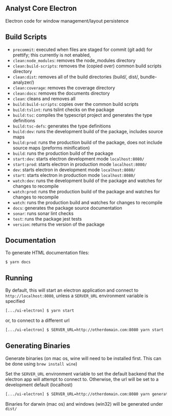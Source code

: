 ## Analyst Core Electron
Electron code for window management/layout persistence 

## Build Scripts
  * `precommit`: executed when files are staged for commit (git add) for prettify; this currently is not enabled,
  * `clean:node_modules`: removes the node_modules directory
  * `clean:build-scripts`: removes the (copied over) common build scripts directory
  * `clean:dist`: removes all of the build directories (build/, dist/, bundle-analyzer/)
  * `clean:coverage`: removes the coverage directory 
  * `clean:docs`: removes the documents directory
  * `clean`: cleans and removes all
  * `build:build-scripts`: copies over the common build scripts
  * `build:tslint`: runs tslint checks on the package
  * `build:tsc`: compiles the typescript project and generates the type definitions
  * `build:tsc-defs`: generates the type definitions
  * `build:dev`: runs the development build of the package, includes source maps
  * `build:prod`: runs the production build of the package, does not include source maps (preforms minification)
  * `build`: runs the production build of the package
  * `start:dev`: starts electron development mode `localhost:8080/`
  * `start:prod`: starts electron in production mode `localhost:8080/`
  * `dev`: starts electron in development mode `localhost:8080/`
  * `start`: starts electron in production mode `localhost:8080/`
  * `watch:dev`: runs the development build of the package and watches for changes to recompile
  * `watch:prod`: runs the production build of the package and watches for changes to recompile
  * `watch`: runs the production build and watches for changes to recompile
  * `docs`: generates the package source documentation
  * `sonar`: runs sonar lint checks
  * `test`: runs the package jest tests
  * `version`: returns the version of the package

## Documentation

To generate HTML documentation files:
```
$ yarn docs
```

## Running

By default, this will start an electron application and connect to `http://localhost:8080`, unless a `SERVER_URL` environment variable is specified

```bash
[.../ui-electron] $ yarn start
```

or, to connect to a different url

```bash
[.../ui-electron] $ SERVER_URL=http://otherdomain.com:8080 yarn start
```

## Generating Binaries

Generate binaries (on mac os, wine will need to be installed first. This can be done using `brew install wine`)

Set the `SERVER_URL` environment variable to set the default backend that the electron app will attempt to connect to. Otherwise, the url will be set to a development default (localhost)

```bash
[.../ui-electron] $ SERVER_URL=http://otherdomain.com:8080 yarn generate-bin
```

Binaries for darwin (mac os) and windows (win32) will be generated under `dist/`
